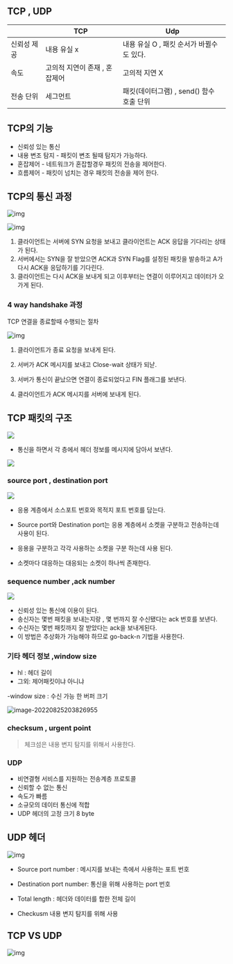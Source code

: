 ## TCP , UDP

|             | TCP                           | Udp                                      |
| ----------- | ----------------------------- | ---------------------------------------- |
| 신뢰성 제공 | 내용 유실 x                   | 내용 유실 O , 패킷 순서가 바뀔수도 있다. |
| 속도        | 고의적 지연이 존재 , 혼잡제어 | 고의적 지연 X                            |
| 전송 단위   | 세그먼트                      | 패킷(데이터그램) , send() 함수 호출 단위 |

## TCP의 기능
- 신뢰성 있는 통신
- 내용 변조 탐지 - 패킷이 변조 될때 탐지가 가능하다.
- 혼잡제어 - 네트워크가 혼잡할경우 패킷의 전송을 제어한다.
- 흐름제어 - 패킷이 넘치는 경우 패킷의 전송을 제어 한다.

## TCP의 통신 과정

![img](https://t1.daumcdn.net/cfile/tistory/99FB2A3D5B32ED7B0B)

![img](D:\SSAFY\CS-Study-taegyu\content\네트워크\img\99423F435B32FBD22A)

1.  클라이언트는 서버에 SYN 요청을 보내고 클라이언트는 ACK 응답을 기다리는 상태가 된다.
2. 서버에서는 SYN을 잘 받았으면 ACK과 SYN Flag를 설정된 패킷을 발송하고 A가 다시 ACK을 응답하기를 기다린다.
3. 클라이언트는 다시 ACK을 보내게 되고 이후부터는 연결이 이루어지고 데이터가 오가게 된다.



### 4 way handshake 과정

TCP 연결을 종료할때 수행되는 절차

![img](D:\SSAFY\CS-Study-taegyu\content\네트워크\img\2152353F52F1C02835)



1. 클라이언트가 종료 요청을 보내게 된다.

2. 서버가 ACK 메시지를 보내고 Close-wait 상태가 되낟.
3. 서버가 통신이 끝났으면 연결이 종료되었다고 FIN 플래그를 보낸다.
4. 클라이언트가 ACK 메시지를 서버에 보내게 된다.

## TCP 패킷의 구조

![](https://images.velog.io/images/suker80/post/34381a2c-56b5-4df4-93b9-7c6f47a76595/image.png)
- 통신을 하면서 각 층에서 헤더 정보를 메시지에 담아서 보낸다.

![](https://images.velog.io/images/suker80/post/a3b31e95-3f86-4ec6-96d2-2331db2fbeea/image.png)
### source port , destination port

![](https://images.velog.io/images/suker80/post/7361d5e3-495b-46dd-a568-f8421b144072/image.png)

- 응용 계층에서 소스포트 번호와 목적지 포트 번호를 담는다.

- Source port와 Destination port는 응용 계층에서 소켓을 구분하고 전송하는데 사용이 된다.
- 응용을 구분하고 각각 사용하는 소켓을 구분 하는데 사용 된다.
- 소켓마다 대응하는 대응되는 소켓이 하나씩 존재한다.

### sequence number ,ack number

![](https://images.velog.io/images/suker80/post/3e6f414f-c7aa-48a3-a4f8-fdf8489a5be3/image.png)

- 신뢰성 있는 통신에 이용이 된다.
- 송신자는 몇번 패킷을 보내는지랑 , 몇 번까지 잘 수신됐다는 ack 번호를 보낸다.
- 수신자는 몇번 패킷까지 잘 받았다는 ack을 보내게된다. 
- 이 방법은 추상화가 가능해야 하므로 go-back-n 기법을 사용한다.

### 기타 헤더 정보 ,window size

- hl : 헤더 길이
- 그외: 제어패킷이냐 아니냐 

-window size : 수신 가능 한 버퍼 크기

![image-20220825203826955](D:\SSAFY\CS-Study-taegyu\content\네트워크\img\image-20220825203826955.png)

### checksum , urgent point

> 체크섬은 내용 변지 탐지를 위해서 사용한다.





### UDP

- 비연결형 서비스를 지원하는 전송계층 프로토콜
- 신뢰할 수 없는 통신
- 속도가 빠름
- 소규모의 데이터 통신에 적합
- UDP 헤더의 고정 크기 8 byte



## UDP 헤더

![img](D:\SSAFY\CS-Study-taegyu\content\네트워크\img\99B12B385BD6DC0F03)



- Source port number : 메시지를 보내는 측에서 사용하는 포트 번호

- Destination port number:  통신을 위해 사용하는 port 번호
- Total length : 헤더와 데이터를 합한 전체 길이
- Checkusm 내용 변지 탐지를 위해 사용



## TCP VS UDP

![img](D:\SSAFY\CS-Study-taegyu\content\네트워크\img.png)